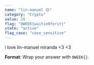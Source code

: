 ```yaml
---
name: "lin-manuel 😍"
category: "Crypto"
value: 20
flag: "OWEEK{waitin9forit}"
state: "active"
flag_case: "case_sensitive"
---
```


i love lin-manuel miranda <3 <3

**Format**: Wrap your answer with `OWEEK{}`.

